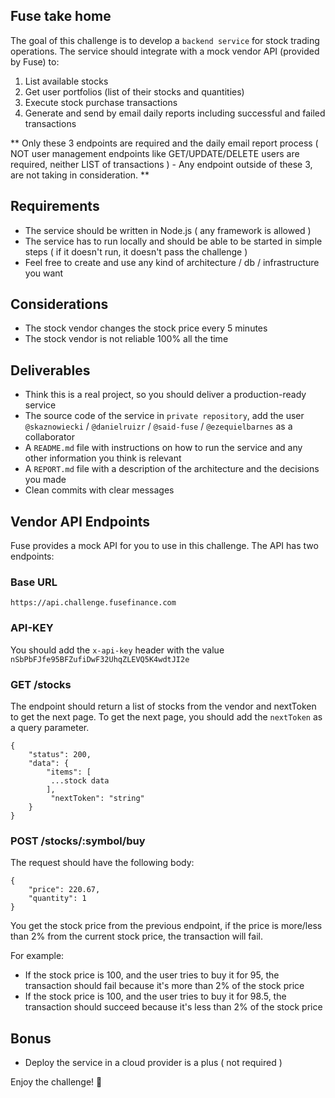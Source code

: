 ## Fuse take home

The goal of this challenge is to develop a `backend service` for stock trading operations. The service should integrate with a mock vendor API (provided by Fuse) to:

1. List available stocks
2. Get user portfolios (list of their stocks and quantities) 
3. Execute stock purchase transactions
4. Generate and send by email daily reports including successful and failed transactions

** Only these 3 endpoints are required and the daily email report process ( NOT user management endpoints like GET/UPDATE/DELETE users are required, neither LIST of transactions ) - Any endpoint outside of these 3, are not taking in consideration. **

## Requirements

- The service should be written in Node.js ( any framework is allowed )
- The service has to run locally and should be able to be started in simple steps ( if it doesn't run, it doesn't pass the challenge )
- Feel free to create and use any kind of architecture / db / infrastructure you want

## Considerations

- The stock vendor changes the stock price every 5 minutes
- The stock vendor is not reliable 100% all the time

## Deliverables

- Think this is a real project, so you should deliver a production-ready service
- The source code of the service in `private repository`, add the user `@skaznowiecki` / `@danielruizr` / `@said-fuse` / `@ezequielbarnes` as a collaborator
- A `README.md` file with instructions on how to run the service and any other information you think is relevant
- A `REPORT.md` file with a description of the architecture and the decisions you made
- Clean commits with clear messages

## Vendor API Endpoints

Fuse provides a mock API for you to use in this challenge. The API has two endpoints:

### Base URL

`https://api.challenge.fusefinance.com`

### API-KEY

You should add the `x-api-key` header with the value `nSbPbFJfe95BFZufiDwF32UhqZLEVQ5K4wdtJI2e`

### GET /stocks

The endpoint should return a list of stocks from the vendor and nextToken to get the next page. To get the next page, you should add the `nextToken` as a query parameter.

```
{
    "status": 200,
    "data": {
        "items": [
         ...stock data
        ],
         "nextToken": "string"
    }
}
```

### POST /stocks/:symbol/buy

The request should have the following body:

```
{
    "price": 220.67,
    "quantity": 1
}
```

You get the stock price from the previous endpoint, if the price is more/less than 2% from the current stock price, the transaction will fail.

For example:

- If the stock price is 100, and the user tries to buy it for 95, the transaction should fail because it's more than 2% of the stock price
- If the stock price is 100, and the user tries to buy it for 98.5, the transaction should succeed because it's less than 2% of the stock price

## Bonus

- Deploy the service in a cloud provider is a plus ( not required )

Enjoy the challenge! 🚀
